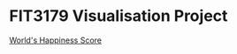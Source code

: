 # FIT3179 Visualisation Project
[World's Happiness Score](https://marcohuiii.github.io/FIT3179-Visualisation-Project-2/)
